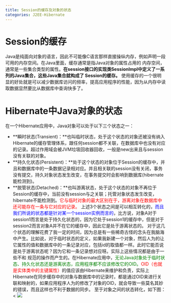 ```yaml
---
title: Session的缓存及对象的状态
categories: J2EE-Hibernate
---
```

# Session的缓存
Java是纯面向对象的语言，因此不可能像C语言那样直接操纵内存，例如声明一段可用的内存空间。在Java里面，缓存通常是指Java对象的属性占用的 内存空间，通常是一些集合类型的属性。**在session接口的实现类SessionImpl中定义了一系列的Java集合，这些Java集合就构成了 Session的缓存。**
       使用缓存的一个很明显的好处就是可以减少数据库访问的频率，提高应用程序的性能，因为从内存中读取数据显然要比从数据库中查询快多了。

# Hibernate中Java对象的状态
在一个Hibernate应用中，Java对象可以处于以下三个状态之一：

- **瞬时状态(Transient)：**也叫临时状态，处于这个状态的对象还被没有纳入Hibernate的缓存管理体系，跟任何session都不关联，在数据库中也没有对应的记录。超过作用域会被JVM垃圾回收器回收，一般是new出来且与session没有关联的对象。
- **持久化状态(Persistent)：**处于这个状态的对象位于Session的缓存中，并且和数据库中的一条数据记录相对应。并且相关联的session没有关闭，事务没有提交，持久对象状态发生改变，在事务提交时会影响到数据库(hibernate能检测到)。
- **脱管状态(Detached)：**也叫游离状态，处于这个状态的对象不再位于Session的缓存中，当前没有session与之关联；托管对象状态发生改变，hibernate不能检测到。<font color='red'>它与临时对象的最大区别在于，游离对象在数据库中还可能存在一条与它对应的记录。</font>
上述3个状态之间是可以相互转化的，<font color='blue'>而且我们所说的状态都是针对某一个session实例而言的</font>，比方说，对象A对于session1而言是处于持久化状态的，因为它处于session1的缓存中，但是对于session2而言对象A并不在它的缓存中，因此它是处于游离状态的。
          对于这几个状态的理解花费了我一定的时间，因为总是有一些稀奇古怪的念头在我脑海中产生。比如说，对于临时状态的定义，如果我新建一个对象，然后人为的让 它属性的值和数据库中的一条记录对应，包括id的取值都一样。此时它能否说是处于游离状态呢？因为它和一条记录想对应呀。实际上这些情况都是由于一些不和 规范的操作而产生的。在Hibernate应用中，<font color='green'>无论Java对象处于临时状态、持久化状态还是游离状态，应用程序都不应该修改它的OID。</font><font color='red'>OID（也就是实体类中的主键属性）</font>的值应该由Hibernate来维护和负责，实际上Hibernate在同步缓存中的对象与数据库中的记录时，都是通过OID来进行关联和映射的，如果应用程序人为的修改了对象的OID，就会导致一些莫名其妙的错误，而且这样也不利于数据的同步。
<font align='center'>至于对象之间的状态转化，如下图：<
![](http://s6.sinaimg.cn/mw690/7ffb8dd5gcccd9a8e8325&690)